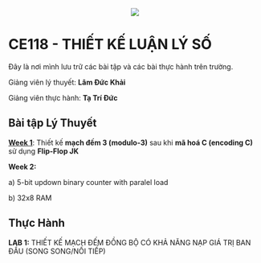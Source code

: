 <p align="center">
  <img src="https://www.uit.edu.vn/sites/vi/files/banner_uit.png" />
</p>

<p align="center">

# CE118 - THIẾT KẾ LUẬN LÝ SỐ

</p>

Đây là nơi mình lưu trữ các bài tập và các bài thực hành trên trường.

Giảng viên lý thuyết: **Lâm Đức Khải**

Giảng viên thực hành: **Tạ Trí Đức**
## Bài tập Lý Thuyết
**[Week 1](LYTHUYET/WEEK1/)**: Thiết kế **mạch đếm 3 (modulo-3)** sau khi **mã hoá C (encoding C)** sử dụng **Flip-Flop JK**

**Week 2:**

a) 5-bit updown binary counter with paralel load

b) 32x8 RAM

## Thực Hành

**LAB 1:** THIẾT KẾ MẠCH ĐẾM ĐỒNG BỘ CÓ KHẢ NĂNG NẠP GIÁ TRỊ BAN ĐẦU (SONG SONG/NỐI TIẾP)
